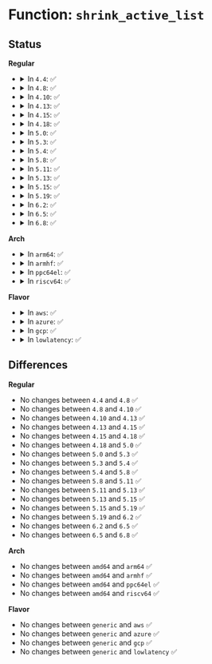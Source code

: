 # Function: <code>shrink_active_list</code>

## Status
<b>Regular</b>
<ul>
<li>
<details>
<summary>In <code>4.4</code>: ✅</summary>

```c
void shrink_active_list(long unsigned int nr_to_scan, struct lruvec *lruvec, struct scan_control *sc, enum lru_list lru);
```

**Collision:** Unique Static

**Inline:** No

**Transformation:** False

**Instances:**

```
In mm/vmscan.c (ffffffff811a3e80)
Location: mm/vmscan.c:1761
Inline: False
Direct callers:
  - mm/vmscan.c:shrink_lruvec
  - mm/vmscan.c:shrink_lruvec
  - mm/vmscan.c:kswapd
```
**Symbols:**

```
ffffffff811a3e80-ffffffff811a426d: shrink_active_list (STB_LOCAL)
```
</details>
</li>
<li>
<details>
<summary>In <code>4.8</code>: ✅</summary>

```c
void shrink_active_list(long unsigned int nr_to_scan, struct lruvec *lruvec, struct scan_control *sc, enum lru_list lru);
```

**Collision:** Unique Static

**Inline:** No

**Transformation:** False

**Instances:**

```
In mm/vmscan.c (ffffffff811ba9b0)
Location: mm/vmscan.c:1884
Inline: False
Direct callers:
  - mm/vmscan.c:kswapd
  - mm/vmscan.c:shrink_node_memcg
  - mm/vmscan.c:shrink_node_memcg
```
**Symbols:**

```
ffffffff811ba9b0-ffffffff811bad43: shrink_active_list (STB_LOCAL)
```
</details>
</li>
<li>
<details>
<summary>In <code>4.10</code>: ✅</summary>

```c
void shrink_active_list(long unsigned int nr_to_scan, struct lruvec *lruvec, struct scan_control *sc, enum lru_list lru);
```

**Collision:** Unique Static

**Inline:** No

**Transformation:** False

**Instances:**

```
In mm/vmscan.c (ffffffff811cb040)
Location: mm/vmscan.c:1918
Inline: False
Direct callers:
  - mm/vmscan.c:kswapd
  - mm/vmscan.c:shrink_node_memcg
  - mm/vmscan.c:shrink_node_memcg
```
**Symbols:**

```
ffffffff811cb040-ffffffff811cb3d3: shrink_active_list (STB_LOCAL)
```
</details>
</li>
<li>
<details>
<summary>In <code>4.13</code>: ✅</summary>

```c
void shrink_active_list(long unsigned int nr_to_scan, struct lruvec *lruvec, struct scan_control *sc, enum lru_list lru);
```

**Collision:** Unique Static

**Inline:** No

**Transformation:** False

**Instances:**

```
In mm/vmscan.c (ffffffff811d3bd0)
Location: mm/vmscan.c:1951
Inline: False
Direct callers:
  - mm/vmscan.c:kswapd
  - mm/vmscan.c:shrink_node_memcg
  - mm/vmscan.c:shrink_node_memcg
```
**Symbols:**

```
ffffffff811d3bd0-ffffffff811d3fd5: shrink_active_list (STB_LOCAL)
```
</details>
</li>
<li>
<details>
<summary>In <code>4.15</code>: ✅</summary>

```c
void shrink_active_list(long unsigned int nr_to_scan, struct lruvec *lruvec, struct scan_control *sc, enum lru_list lru);
```

**Collision:** Unique Static

**Inline:** No

**Transformation:** False

**Instances:**

```
In mm/vmscan.c (ffffffff811e9120)
Location: mm/vmscan.c:1975
Inline: False
Direct callers:
  - mm/vmscan.c:kswapd
  - mm/vmscan.c:shrink_node_memcg
  - mm/vmscan.c:shrink_node_memcg
```
**Symbols:**

```
ffffffff811e9120-ffffffff811e9522: shrink_active_list (STB_LOCAL)
```
</details>
</li>
<li>
<details>
<summary>In <code>4.18</code>: ✅</summary>

```c
void shrink_active_list(long unsigned int nr_to_scan, struct lruvec *lruvec, struct scan_control *sc, enum lru_list lru);
```

**Collision:** Unique Static

**Inline:** No

**Transformation:** False

**Instances:**

```
In mm/vmscan.c (ffffffff8120a640)
Location: mm/vmscan.c:1905
Inline: False
Direct callers:
  - mm/vmscan.c:balance_pgdat
  - mm/vmscan.c:shrink_node_memcg
  - mm/vmscan.c:shrink_node_memcg
```
**Symbols:**

```
ffffffff8120a640-ffffffff8120aaeb: shrink_active_list (STB_LOCAL)
```
</details>
</li>
<li>
<details>
<summary>In <code>5.0</code>: ✅</summary>

```c
void shrink_active_list(long unsigned int nr_to_scan, struct lruvec *lruvec, struct scan_control *sc, enum lru_list lru);
```

**Collision:** Unique Static

**Inline:** No

**Transformation:** False

**Instances:**

```
In mm/vmscan.c (ffffffff8121d330)
Location: mm/vmscan.c:2072
Inline: False
Direct callers:
  - mm/vmscan.c:balance_pgdat
  - mm/vmscan.c:shrink_node_memcg
  - mm/vmscan.c:shrink_node_memcg
```
**Symbols:**

```
ffffffff8121d330-ffffffff8121d7eb: shrink_active_list (STB_LOCAL)
```
</details>
</li>
<li>
<details>
<summary>In <code>5.3</code>: ✅</summary>

```c
void shrink_active_list(long unsigned int nr_to_scan, struct lruvec *lruvec, struct scan_control *sc, enum lru_list lru);
```

**Collision:** Unique Static

**Inline:** No

**Transformation:** False

**Instances:**

```
In mm/vmscan.c (ffffffff8122cdc0)
Location: mm/vmscan.c:2045
Inline: False
Direct callers:
  - mm/vmscan.c:balance_pgdat
  - mm/vmscan.c:shrink_node_memcg
  - mm/vmscan.c:shrink_node_memcg
```
**Symbols:**

```
ffffffff8122cdc0-ffffffff8122d26a: shrink_active_list (STB_LOCAL)
```
</details>
</li>
<li>
<details>
<summary>In <code>5.4</code>: ✅</summary>

```c
void shrink_active_list(long unsigned int nr_to_scan, struct lruvec *lruvec, struct scan_control *sc, enum lru_list lru);
```

**Collision:** Unique Static

**Inline:** No

**Transformation:** False

**Instances:**

```
In mm/vmscan.c (ffffffff8123afe0)
Location: mm/vmscan.c:2043
Inline: False
Direct callers:
  - mm/vmscan.c:balance_pgdat
  - mm/vmscan.c:shrink_node_memcg
  - mm/vmscan.c:shrink_node_memcg
```
**Symbols:**

```
ffffffff8123afe0-ffffffff8123b48a: shrink_active_list (STB_LOCAL)
```
</details>
</li>
<li>
<details>
<summary>In <code>5.8</code>: ✅</summary>

```c
void shrink_active_list(long unsigned int nr_to_scan, struct lruvec *lruvec, struct scan_control *sc, enum lru_list lru);
```

**Collision:** Unique Static

**Inline:** No

**Transformation:** False

**Instances:**

```
In mm/vmscan.c (ffffffff81268110)
Location: mm/vmscan.c:2012
Inline: False
Direct callers:
  - mm/vmscan.c:age_active_anon
  - mm/vmscan.c:shrink_lruvec
  - mm/vmscan.c:shrink_lruvec
```
**Symbols:**

```
ffffffff81268110-ffffffff812685d2: shrink_active_list (STB_LOCAL)
```
</details>
</li>
<li>
<details>
<summary>In <code>5.11</code>: ✅</summary>

```c
void shrink_active_list(long unsigned int nr_to_scan, struct lruvec *lruvec, struct scan_control *sc, enum lru_list lru);
```

**Collision:** Unique Static

**Inline:** No

**Transformation:** False

**Instances:**

```
In mm/vmscan.c (ffffffff81272b90)
Location: mm/vmscan.c:2020
Inline: False
Direct callers:
  - mm/vmscan.c:age_active_anon
  - mm/vmscan.c:shrink_lruvec
  - mm/vmscan.c:shrink_lruvec
```
**Symbols:**

```
ffffffff81272b90-ffffffff81273058: shrink_active_list (STB_LOCAL)
```
</details>
</li>
<li>
<details>
<summary>In <code>5.13</code>: ✅</summary>

```c
void shrink_active_list(long unsigned int nr_to_scan, struct lruvec *lruvec, struct scan_control *sc, enum lru_list lru);
```

**Collision:** Unique Static

**Inline:** No

**Transformation:** False

**Instances:**

```
In mm/vmscan.c (ffffffff81277e80)
Location: mm/vmscan.c:2210
Inline: False
Direct callers:
  - mm/vmscan.c:balance_pgdat
  - mm/vmscan.c:shrink_lruvec
  - mm/vmscan.c:shrink_lruvec
```
**Symbols:**

```
ffffffff81277e80-ffffffff81278345: shrink_active_list (STB_LOCAL)
```
</details>
</li>
<li>
<details>
<summary>In <code>5.15</code>: ✅</summary>

```c
void shrink_active_list(long unsigned int nr_to_scan, struct lruvec *lruvec, struct scan_control *sc, enum lru_list lru);
```

**Collision:** Unique Static

**Inline:** No

**Transformation:** False

**Instances:**

```
In mm/vmscan.c (ffffffff812b5b10)
Location: mm/vmscan.c:2343
Inline: False
Direct callers:
  - mm/vmscan.c:balance_pgdat
  - mm/vmscan.c:shrink_lruvec
  - mm/vmscan.c:shrink_lruvec
```
**Symbols:**

```
ffffffff812b5b10-ffffffff812b5fde: shrink_active_list (STB_LOCAL)
```
</details>
</li>
<li>
<details>
<summary>In <code>5.19</code>: ✅</summary>

```c
void shrink_active_list(long unsigned int nr_to_scan, struct lruvec *lruvec, struct scan_control *sc, enum lru_list lru);
```

**Collision:** Unique Static

**Inline:** No

**Transformation:** False

**Instances:**

```
In mm/vmscan.c (ffffffff8130ed90)
Location: mm/vmscan.c:2448
Inline: False
Direct callers:
  - mm/vmscan.c:balance_pgdat
  - mm/vmscan.c:shrink_lruvec
  - mm/vmscan.c:shrink_lruvec
```
**Symbols:**

```
ffffffff8130ed90-ffffffff8130f347: shrink_active_list (STB_LOCAL)
```
</details>
</li>
<li>
<details>
<summary>In <code>6.2</code>: ✅</summary>

```c
void shrink_active_list(long unsigned int nr_to_scan, struct lruvec *lruvec, struct scan_control *sc, enum lru_list lru);
```

**Collision:** Unique Static

**Inline:** No

**Transformation:** False

**Instances:**

```
In mm/vmscan.c (ffffffff8137dcd0)
Location: mm/vmscan.c:2604
Inline: False
Direct callers:
  - mm/vmscan.c:balance_pgdat
  - mm/vmscan.c:shrink_lruvec
  - mm/vmscan.c:shrink_lruvec
```
**Symbols:**

```
ffffffff8137dcd0-ffffffff8137e104: shrink_active_list (STB_LOCAL)
```
</details>
</li>
<li>
<details>
<summary>In <code>6.5</code>: ✅</summary>

```c
void shrink_active_list(long unsigned int nr_to_scan, struct lruvec *lruvec, struct scan_control *sc, enum lru_list lru);
```

**Collision:** Unique Static

**Inline:** No

**Transformation:** False

**Instances:**

```
In mm/vmscan.c (ffffffff813af710)
Location: mm/vmscan.c:2688
Inline: False
Direct callers:
  - mm/vmscan.c:balance_pgdat
  - mm/vmscan.c:shrink_lruvec
  - mm/vmscan.c:shrink_lruvec
```
**Symbols:**

```
ffffffff813af710-ffffffff813afb41: shrink_active_list (STB_LOCAL)
```
</details>
</li>
<li>
<details>
<summary>In <code>6.8</code>: ✅</summary>

```c
void shrink_active_list(long unsigned int nr_to_scan, struct lruvec *lruvec, struct scan_control *sc, enum lru_list lru);
```

**Collision:** Unique Static

**Inline:** No

**Transformation:** False

**Instances:**

```
In mm/vmscan.c (ffffffff813d8e30)
Location: mm/vmscan.c:1988
Inline: False
Direct callers:
  - mm/vmscan.c:balance_pgdat
  - mm/vmscan.c:shrink_lruvec
  - mm/vmscan.c:shrink_lruvec
```
**Symbols:**

```
ffffffff813d8e30-ffffffff813d9267: shrink_active_list (STB_LOCAL)
```
</details>
</li>
</ul>
<b>Arch</b>
<ul>
<li>
<details>
<summary>In <code>arm64</code>: ✅</summary>

```c
void shrink_active_list(long unsigned int nr_to_scan, struct lruvec *lruvec, struct scan_control *sc, enum lru_list lru);
```

**Collision:** Unique Static

**Inline:** No

**Transformation:** False

**Instances:**

```
In mm/vmscan.c (ffff8000102cc038)
Location: mm/vmscan.c:2043
Inline: False
Direct callers:
  - mm/vmscan.c:balance_pgdat
  - mm/vmscan.c:shrink_node_memcg
  - mm/vmscan.c:shrink_node_memcg
```
**Symbols:**

```
ffff8000102cc038-ffff8000102cc584: shrink_active_list (STB_LOCAL)
```
</details>
</li>
<li>
<details>
<summary>In <code>armhf</code>: ✅</summary>

```c
void shrink_active_list(long unsigned int nr_to_scan, struct lruvec *lruvec, struct scan_control *sc, enum lru_list lru);
```

**Collision:** Unique Static

**Inline:** No

**Transformation:** False

**Instances:**

```
In mm/vmscan.c (c04f5e0c)
Location: mm/vmscan.c:2043
Inline: False
Direct callers:
  - mm/vmscan.c:balance_pgdat
  - mm/vmscan.c:shrink_node_memcg
  - mm/vmscan.c:shrink_node_memcg
```
**Symbols:**

```
c04f5e0c-c04f6300: shrink_active_list (STB_LOCAL)
```
</details>
</li>
<li>
<details>
<summary>In <code>ppc64el</code>: ✅</summary>

```c
void shrink_active_list(long unsigned int nr_to_scan, struct lruvec *lruvec, struct scan_control *sc, enum lru_list lru);
```

**Collision:** Unique Static

**Inline:** No

**Transformation:** False

**Instances:**

```
In mm/vmscan.c (c000000000389440)
Location: mm/vmscan.c:2043
Inline: False
Direct callers:
  - mm/vmscan.c:balance_pgdat
  - mm/vmscan.c:shrink_node_memcg
  - mm/vmscan.c:shrink_node_memcg
```
**Symbols:**

```
c000000000389440-c000000000389b8c: shrink_active_list (STB_LOCAL)
```
</details>
</li>
<li>
<details>
<summary>In <code>riscv64</code>: ✅</summary>

```c
void shrink_active_list(long unsigned int nr_to_scan, struct lruvec *lruvec, struct scan_control *sc, enum lru_list lru);
```

**Collision:** Unique Static

**Inline:** No

**Transformation:** False

**Instances:**

```
In mm/vmscan.c (ffffffe0001eab9a)
Location: mm/vmscan.c:2043
Inline: False
Direct callers:
  - mm/vmscan.c:balance_pgdat
  - mm/vmscan.c:shrink_node_memcg
  - mm/vmscan.c:shrink_node_memcg
```
**Symbols:**

```
ffffffe0001eab9a-ffffffe0001eb044: shrink_active_list (STB_LOCAL)
```
</details>
</li>
</ul>
<b>Flavor</b>
<ul>
<li>
<details>
<summary>In <code>aws</code>: ✅</summary>

```c
void shrink_active_list(long unsigned int nr_to_scan, struct lruvec *lruvec, struct scan_control *sc, enum lru_list lru);
```

**Collision:** Unique Static

**Inline:** No

**Transformation:** False

**Instances:**

```
In mm/vmscan.c (ffffffff81233630)
Location: mm/vmscan.c:2043
Inline: False
Direct callers:
  - mm/vmscan.c:balance_pgdat
  - mm/vmscan.c:shrink_node_memcg
  - mm/vmscan.c:shrink_node_memcg
```
**Symbols:**

```
ffffffff81233630-ffffffff81233ada: shrink_active_list (STB_LOCAL)
```
</details>
</li>
<li>
<details>
<summary>In <code>azure</code>: ✅</summary>

```c
void shrink_active_list(long unsigned int nr_to_scan, struct lruvec *lruvec, struct scan_control *sc, enum lru_list lru);
```

**Collision:** Unique Static

**Inline:** No

**Transformation:** False

**Instances:**

```
In mm/vmscan.c (ffffffff812266b0)
Location: mm/vmscan.c:2043
Inline: False
Direct callers:
  - mm/vmscan.c:balance_pgdat
  - mm/vmscan.c:shrink_node_memcg
  - mm/vmscan.c:shrink_node_memcg
```
**Symbols:**

```
ffffffff812266b0-ffffffff81226b4e: shrink_active_list (STB_LOCAL)
```
</details>
</li>
<li>
<details>
<summary>In <code>gcp</code>: ✅</summary>

```c
void shrink_active_list(long unsigned int nr_to_scan, struct lruvec *lruvec, struct scan_control *sc, enum lru_list lru);
```

**Collision:** Unique Static

**Inline:** No

**Transformation:** False

**Instances:**

```
In mm/vmscan.c (ffffffff812313d0)
Location: mm/vmscan.c:2043
Inline: False
Direct callers:
  - mm/vmscan.c:balance_pgdat
  - mm/vmscan.c:shrink_node_memcg
  - mm/vmscan.c:shrink_node_memcg
```
**Symbols:**

```
ffffffff812313d0-ffffffff8123187a: shrink_active_list (STB_LOCAL)
```
</details>
</li>
<li>
<details>
<summary>In <code>lowlatency</code>: ✅</summary>

```c
void shrink_active_list(long unsigned int nr_to_scan, struct lruvec *lruvec, struct scan_control *sc, enum lru_list lru);
```

**Collision:** Unique Static

**Inline:** No

**Transformation:** False

**Instances:**

```
In mm/vmscan.c (ffffffff81240810)
Location: mm/vmscan.c:2043
Inline: False
Direct callers:
  - mm/vmscan.c:balance_pgdat
  - mm/vmscan.c:shrink_node_memcg
  - mm/vmscan.c:shrink_node_memcg
```
**Symbols:**

```
ffffffff81240810-ffffffff81240cbd: shrink_active_list (STB_LOCAL)
```
</details>
</li>
</ul>

## Differences
<b>Regular</b>
<ul>
<li>
No changes between <code>4.4</code> and <code>4.8</code> ✅
</li>
<li>
No changes between <code>4.8</code> and <code>4.10</code> ✅
</li>
<li>
No changes between <code>4.10</code> and <code>4.13</code> ✅
</li>
<li>
No changes between <code>4.13</code> and <code>4.15</code> ✅
</li>
<li>
No changes between <code>4.15</code> and <code>4.18</code> ✅
</li>
<li>
No changes between <code>4.18</code> and <code>5.0</code> ✅
</li>
<li>
No changes between <code>5.0</code> and <code>5.3</code> ✅
</li>
<li>
No changes between <code>5.3</code> and <code>5.4</code> ✅
</li>
<li>
No changes between <code>5.4</code> and <code>5.8</code> ✅
</li>
<li>
No changes between <code>5.8</code> and <code>5.11</code> ✅
</li>
<li>
No changes between <code>5.11</code> and <code>5.13</code> ✅
</li>
<li>
No changes between <code>5.13</code> and <code>5.15</code> ✅
</li>
<li>
No changes between <code>5.15</code> and <code>5.19</code> ✅
</li>
<li>
No changes between <code>5.19</code> and <code>6.2</code> ✅
</li>
<li>
No changes between <code>6.2</code> and <code>6.5</code> ✅
</li>
<li>
No changes between <code>6.5</code> and <code>6.8</code> ✅
</li>
</ul>
<b>Arch</b>
<ul>
<li>
No changes between <code>amd64</code> and <code>arm64</code> ✅
</li>
<li>
No changes between <code>amd64</code> and <code>armhf</code> ✅
</li>
<li>
No changes between <code>amd64</code> and <code>ppc64el</code> ✅
</li>
<li>
No changes between <code>amd64</code> and <code>riscv64</code> ✅
</li>
</ul>
<b>Flavor</b>
<ul>
<li>
No changes between <code>generic</code> and <code>aws</code> ✅
</li>
<li>
No changes between <code>generic</code> and <code>azure</code> ✅
</li>
<li>
No changes between <code>generic</code> and <code>gcp</code> ✅
</li>
<li>
No changes between <code>generic</code> and <code>lowlatency</code> ✅
</li>
</ul>
